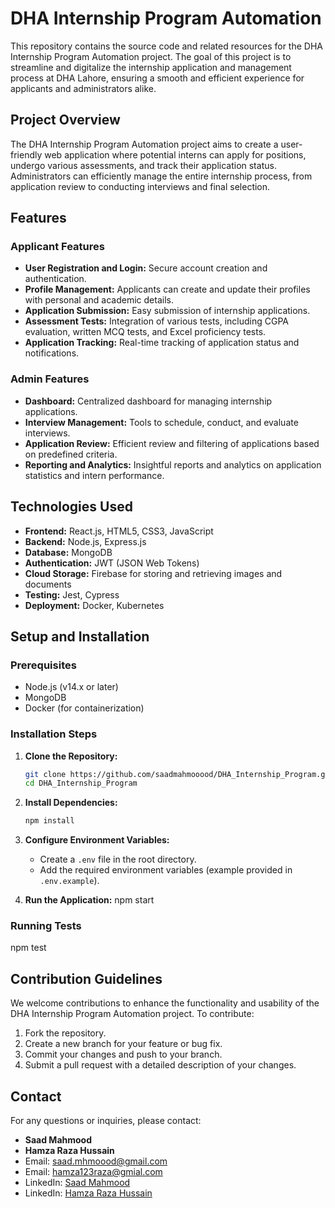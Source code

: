 # DHA Internship Program Automation

This repository contains the source code and related resources for the DHA Internship Program Automation project. The goal of this project is to streamline and digitalize the internship application and management process at DHA Lahore, ensuring a smooth and efficient experience for applicants and administrators alike.

## Project Overview

The DHA Internship Program Automation project aims to create a user-friendly web application where potential interns can apply for positions, undergo various assessments, and track their application status. Administrators can efficiently manage the entire internship process, from application review to conducting interviews and final selection.

## Features

### Applicant Features
- **User Registration and Login:** Secure account creation and authentication.
- **Profile Management:** Applicants can create and update their profiles with personal and academic details.
- **Application Submission:** Easy submission of internship applications.
- **Assessment Tests:** Integration of various tests, including CGPA evaluation, written MCQ tests, and Excel proficiency tests.
- **Application Tracking:** Real-time tracking of application status and notifications.

### Admin Features
- **Dashboard:** Centralized dashboard for managing internship applications.
- **Interview Management:** Tools to schedule, conduct, and evaluate interviews.
- **Application Review:** Efficient review and filtering of applications based on predefined criteria.
- **Reporting and Analytics:** Insightful reports and analytics on application statistics and intern performance.

## Technologies Used
- **Frontend:** React.js, HTML5, CSS3, JavaScript
- **Backend:** Node.js, Express.js
- **Database:** MongoDB
- **Authentication:** JWT (JSON Web Tokens)
- **Cloud Storage:** Firebase for storing and retrieving images and documents
- **Testing:** Jest, Cypress
- **Deployment:** Docker, Kubernetes

## Setup and Installation

### Prerequisites
- Node.js (v14.x or later)
- MongoDB
- Docker (for containerization)

### Installation Steps
1. **Clone the Repository:**
   ```bash
   git clone https://github.com/saadmahmooood/DHA_Internship_Program.git
   cd DHA_Internship_Program
   ```

2. **Install Dependencies:**
   ```bash
   npm install
   ```

3. **Configure Environment Variables:**
   - Create a `.env` file in the root directory.
   - Add the required environment variables (example provided in `.env.example`).

4. **Run the Application:**
npm start


### Running Tests
npm test


## Contribution Guidelines

We welcome contributions to enhance the functionality and usability of the DHA Internship Program Automation project. To contribute:
1. Fork the repository.
2. Create a new branch for your feature or bug fix.
3. Commit your changes and push to your branch.
4. Submit a pull request with a detailed description of your changes.


## Contact

For any questions or inquiries, please contact:
- **Saad Mahmood**
- **Hamza Raza Hussain**
- Email: saad.mhmoood@gmail.com
- Email: hamza123raza@gmial.com
- LinkedIn: [Saad Mahmood](https://www.linkedin.com/in/saadmhmoood)
- LinkedIn: [Hamza Raza Hussain](https://www.linkedin.com/in/hamzarazahussain)
